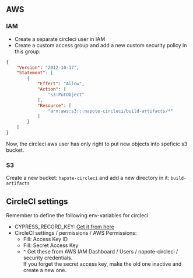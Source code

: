 ## AWS

### IAM
* Create a separate circleci user in IAM
* Create a custom access group and add a new custom security policy in this group:
```json
{
    "Version": "2012-10-17",
    "Statement": [
        {
            "Effect": "Allow",
            "Action": [
                "s3:PutObject"
            ],
            "Resource": [
                "arn:aws:s3:::napote-circleci/build-artifacts/*"
            ]
        }
    ]
}
```

Now, the circleci aws user has only right to put new objects into speficic s3 bucket.


### S3

Create a new bucket: ``ǹapote-circleci`` and add a new directory in it: ``build-artifacts``


## CircleCI settings

Remember to define the following env-variables for circleci

* CYPRESS_RECORD_KEY: [Get it from here](https://dashboard.cypress.io/#/projects/ucw436/settings)
* CircleCI settings / permissions / AWS Permissions:
  * Fill: Access Key ID
  * Fill: Secret Access Key
  * ^ Get these from AWS IAM Dashboard / Users / napote-circleci / security credentials.  
    If you forget the secret access key, make the old one inactive and create a new one.
